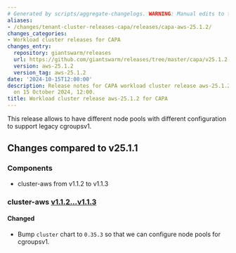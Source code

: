 ```yaml
---
# Generated by scripts/aggregate-changelogs. WARNING: Manual edits to this files will be overwritten.
aliases:
- /changes/tenant-cluster-releases-capa/releases/capa-aws-25.1.2/
changes_categories:
- Workload cluster releases for CAPA
changes_entry:
  repository: giantswarm/releases
  url: https://github.com/giantswarm/releases/tree/master/capa/v25.1.2
  version: aws-25.1.2
  version_tag: aws-25.1.2
date: '2024-10-15T12:00:00'
description: Release notes for CAPA workload cluster release aws-25.1.2, published
  on 15 October 2024, 12:00.
title: Workload cluster release aws-25.1.2 for CAPA
---
```


This release allows to have different node pools with different configuration to support legacy cgroupsv1.

## Changes compared to v25.1.1

### Components

- cluster-aws from v1.1.2 to v1.1.3

### cluster-aws [v1.1.2...v1.1.3](https://github.com/giantswarm/cluster-aws/compare/v1.1.2...v1.1.3)

#### Changed

- Bump `cluster` chart to `0.35.3` so that we can configure node pools for cgroupsv1.
